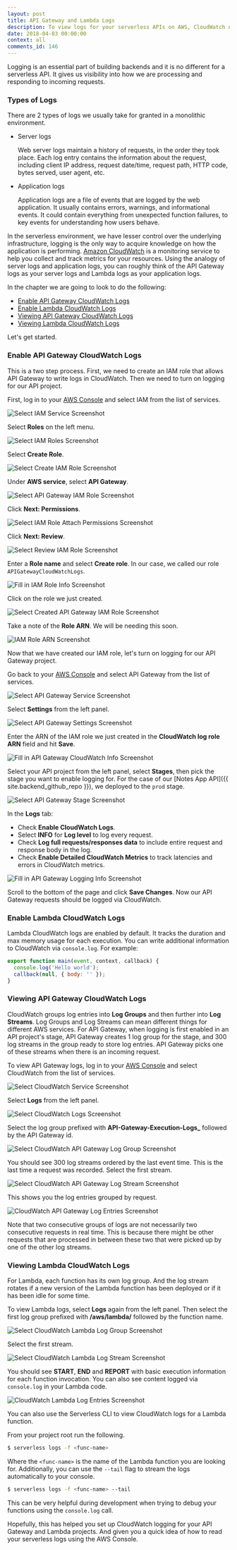 ```yaml
---
layout: post
title: API Gateway and Lambda Logs
description: To view logs for your serverless APIs on AWS, CloudWatch needs to be enabled for API Gateway and Lambda. CloudWatch logs are ordered by Log Groups and Log Stream. Lambda CloudWatch logs can also be viewed using the Serverless CLI with the “serverless logs” command.
date: 2018-04-03 00:00:00
context: all
comments_id: 146
---
```


Logging is an essential part of building backends and it is no different for a serverless API. It gives us visibility into how we are processing and responding to incoming requests.


### Types of Logs

There are 2 types of logs we usually take for granted in a monolithic environment.

- Server logs

  Web server logs maintain a history of requests, in the order they took place. Each log entry contains the information about the request, including client IP address, request date/time, request path, HTTP code, bytes served, user agent, etc.

- Application logs

  Application logs are a file of events that are logged by the web application. It usually contains errors, warnings, and informational events. It could contain everything from unexpected function failures, to key events for understanding how users behave.

In the serverless environment, we have lesser control over the underlying infrastructure, logging is the only way to acquire knowledge on how the application is performing. [Amazon CloudWatch](https://aws.amazon.com/cloudwatch/) is a monitoring service to help you collect and track metrics for your resources. Using the analogy of server logs and application logs, you can roughly think of the API Gateway logs as your server logs and Lambda logs as your application logs.

In the chapter we are going to look to do the following:

- [Enable API Gateway CloudWatch Logs](#enable-api-gateway-cloudwatch-logs)
- [Enable Lambda CloudWatch Logs](#enable-lambda-cloudwatch-logs)
- [Viewing API Gateway CloudWatch Logs](#viewing-api-gateway-cloudwatch-logs)
- [Viewing Lambda CloudWatch Logs](#viewing-lambda-cloudwatch-logs)

Let's get started.

### Enable API Gateway CloudWatch Logs

This is a two step process. First, we need to create an IAM role that allows API Gateway to write logs in CloudWatch. Then we need to turn on logging for our API project.

First, log in to your [AWS Console](https://console.aws.amazon.com) and select IAM from the list of services.

![Select IAM Service Screenshot](/assets/logging/select-iam-service.png)

Select **Roles** on the left menu.

![Select IAM Roles Screenshot](/assets/logging/select-iam-roles.png)

Select **Create Role**.

![Select Create IAM Role Screenshot](/assets/logging/select-create-iam-role.png)

Under **AWS service**, select **API Gateway**.

![Select API Gateway IAM Role Screenshot](/assets/logging/select-api-gateway-iam-role.png)

Click **Next: Permissions**.

![Select IAM Role Attach Permissions Screenshot](/assets/logging/select-iam-role-attach-permissions.png)

Click **Next: Review**.

![Select Review IAM Role Screenshot](/assets/logging/select-review-iam-role.png)

Enter a **Role name** and select **Create role**. In our case, we called our role `APIGatewayCloudWatchLogs`.

![Fill in IAM Role Info Screenshot](/assets/logging/fill-in-iam-role-info.png)

Click on the role we just created.

![Select Created API Gateway IAM Role Screenshot](/assets/logging/select-created-api-gateway-iam-role.png)

Take a note of the **Role ARN**. We will be needing this soon.

![IAM Role ARN Screenshot](/assets/logging/iam-role-arn.png)

Now that we have created our IAM role, let's turn on logging for our API Gateway project.

Go back to your [AWS Console](https://console.aws.amazon.com) and select API Gateway from the list of services.

![Select API Gateway Service Screenshot](/assets/logging/select-api-gateway-service.png)

Select **Settings** from the left panel.

![Select API Gateway Settings Screenshot](/assets/logging/select-api-gateway-settings.png)

Enter the ARN of the IAM role we just created in the **CloudWatch log role ARN** field and hit **Save**.

![Fill in API Gateway CloudWatch Info Screenshot](/assets/logging/fill-in-api-gateway-cloudwatch-info.png)

Select your API project from the left panel, select **Stages**, then pick the stage you want to enable logging for. For the case of our [Notes App API]({{ site.backend_github_repo }}), we deployed to the `prod` stage.

![Select API Gateway Stage Screenshot](/assets/logging/select-api-gateway-stage.png)

In the **Logs** tab:

- Check **Enable CloudWatch Logs**.
- Select **INFO** for **Log level** to log every request.
- Check **Log full requests/responses data** to include entire request and response body in the log.
- Check **Enable Detailed CloudWatch Metrics** to track latencies and errors in CloudWatch metrics.

![Fill in API Gateway Logging Info Screenshot](/assets/logging/fill-in-api-gateway-logging-info.png)

Scroll to the bottom of the page and click **Save Changes**. Now our API Gateway requests should be logged via CloudWatch.


### Enable Lambda CloudWatch Logs

Lambda CloudWatch logs are enabled by default. It tracks the duration and max memory usage for each execution. You can write additional information to CloudWatch via `console.log`. For example:

``` javascript
export function main(event, context, callback) {
  console.log('Hello world');
  callback(null, { body: '' });
}
```


### Viewing API Gateway CloudWatch Logs

CloudWatch groups log entries into **Log Groups** and then further into **Log Streams**. Log Groups and Log Streams can mean different things for different AWS services. For API Gateway, when logging is first enabled in an API project's stage, API Gateway creates 1 log group for the stage, and 300 log streams in the group ready to store log entries. API Gateway picks one of these streams when there is an incoming request.

To view API Gateway logs, log in to your [AWS Console](https://console.aws.amazon.com) and select CloudWatch from the list of services.

![Select CloudWatch Service Screenshot](/assets/logging/select-cloudwatch-service.png)

Select **Logs** from the left panel.

![Select CloudWatch Logs Screenshot](/assets/logging/select-cloudwatch-logs.png)

Select the log group prefixed with **API-Gateway-Execution-Logs_** followed by the API Gateway id.

![Select CloudWatch API Gateway Log Group Screenshot](/assets/logging/select-cloudwatch-api-gateway-log-group.png)

You should see 300 log streams ordered by the last event time. This is the last time a request was recorded. Select the first stream.

![Select CloudWatch API Gateway Log Stream Screenshot](/assets/logging/select-cloudwatch-api-gateway-log-stream.png)

This shows you the log entries grouped by request.

![CloudWatch API Gateway Log Entries Screenshot](/assets/logging/cloudwatch-api-gateway-log-entries.png)

Note that two consecutive groups of logs are not necessarily two consecutive requests in real time. This is because there might be other requests that are processed in between these two that were picked up by one of the other log streams.


### Viewing Lambda CloudWatch Logs

For Lambda, each function has its own log group. And the log stream rotates if a new version of the Lambda function has been deployed or if it has been idle for some time.

To view Lambda logs, select **Logs** again from the left panel. Then select the first log group prefixed with **/aws/lambda/** followed by the function name.

![Select CloudWatch Lambda Log Group Screenshot](/assets/logging/select-cloudwatch-lambda-log-group.png)

Select the first stream.

![Select CloudWatch Lambda Log Stream Screenshot](/assets/logging/select-cloudwatch-lambda-log-stream.png)

You should see **START**, **END** and **REPORT** with basic execution information for each function invocation. You can also see content logged via `console.log` in your Lambda code.

![CloudWatch Lambda Log Entries Screenshot](/assets/logging/cloudwatch-lambda-log-entries.png)

You can also use the Serverless CLI to view CloudWatch logs for a Lambda function.

From your project root run the following.

``` bash
$ serverless logs -f <func-name>
```

Where the `<func-name>` is the name of the Lambda function you are looking for. Additionally, you can use the `--tail` flag to stream the logs automatically to your console.

``` bash
$ serverless logs -f <func-name> --tail
```

This can be very helpful during development when trying to debug your functions using the `console.log` call.


Hopefully, this has helped you set up CloudWatch logging for your API Gateway and Lambda projects. And given you a quick idea of how to read your serverless logs using the AWS Console.
